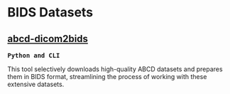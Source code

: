# BIDS Datasets

## [abcd-dicom2bids](https://github.com/DCAN-Labs/abcd-dicom2bids) 

<kbd>**Python and CLI**</kbd>

This tool selectively downloads high-quality ABCD datasets and prepares them in BIDS format, streamlining the process of working with these extensive datasets.